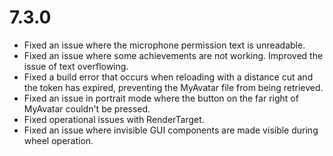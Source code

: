 # 7.3.0
- Fixed an issue where the microphone permission text is unreadable.
- Fixed an issue where some achievements are not working.
Improved the issue of text overflowing.
- Fixed a build error that occurs when reloading with a distance cut and the token has expired, preventing the MyAvatar file from being retrieved.
- Fixed an issue in portrait mode where the button on the far right of MyAvatar couldn't be pressed.
- Fixed operational issues with RenderTarget.
- Fixed an issue where invisible GUI components are made visible during wheel operation.
